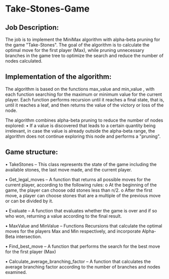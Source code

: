 # Take-Stones-Game
Job Description:
---
The job is to implement the MiniMax algorithm with alpha-beta pruning for the game "Take-Stones". 
The goal of the algorithm is to calculate the optimal move for the first player (Max), while pruning unnecessary branches in the game tree to optimize the search and reduce the number of nodes calculated.

Implementation of the algorithm:
---
The algorithm is based on the functions max_value and min_value , with each function searching for the maximum or minimum value for the current player.
Each function performs recursion until it reaches a final state, that is, until it reaches a leaf, and then returns the value
of the victory or loss of the node.


The algorithm combines alpha-beta pruning to reduce the number of nodes explored:
• If a value is discovered that leads to a certain quantity being irrelevant, in case the value is already outside the alpha-beta range, the algorithm does not continue exploring this node and performs a "pruning".


Game structure:
---
• TakeStones – This class represents the state of the game including the available stones, the last move made, and the current player.

• Get_legal_moves – A function that returns all possible moves for the current player, according to the following rules:
    o At the beginning of the game, the player can choose odd stones less than n/2.
    o After the first move, a player can choose stones that are a multiple of the previous move or can be divided by it.

• Evaluate – A function that evaluates whether the game is over and if so who won, returning a value according to the final result.

• MaxValue and MinValue – Functions Recursions that calculate the optimal moves for the players Max and Min respectively, and incorporate Alpha-Beta intersection.

• Find_best_move – A function that performs the search for the best move for the first player (Max)

• Calculate_average_branching_factor – A function that calculates the average branching factor according to the number of branches and nodes examined.
